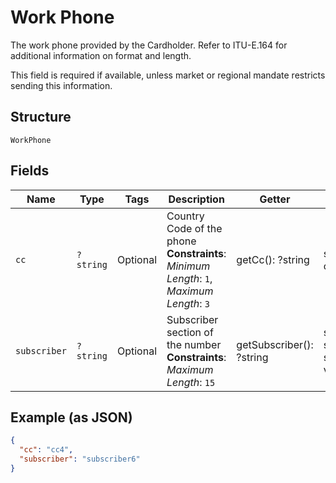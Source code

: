 
# Work Phone

The work phone provided by the Cardholder. Refer to ITU-E.164 for additional information on format and length.

This field is required if available, unless market or regional mandate restricts sending this information.

## Structure

`WorkPhone`

## Fields

| Name | Type | Tags | Description | Getter | Setter |
|  --- | --- | --- | --- | --- | --- |
| `cc` | `?string` | Optional | Country Code of the phone<br>**Constraints**: *Minimum Length*: `1`, *Maximum Length*: `3` | getCc(): ?string | setCc(?string cc): void |
| `subscriber` | `?string` | Optional | Subscriber section of the number<br>**Constraints**: *Maximum Length*: `15` | getSubscriber(): ?string | setSubscriber(?string subscriber): void |

## Example (as JSON)

```json
{
  "cc": "cc4",
  "subscriber": "subscriber6"
}
```

